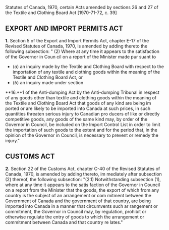 Statutes of Canada, 1970, certain Acts
amended by sections 26 and 27 of the
Textile and Clothing Board Act
[1970-71-72, c. 39]

## EXPORT AND IMPORT PERMITS ACT

**1.** Section 5 of the Export and Import
Permits Act, chapter E-17 of the Revised
Statutes of Canada, 1970, is amended by
adding thereto the following subsection:
" (2) Where at any time it appears to
the satisfaction of the Governor in Coun
cil on a report of the Minister made pur
suant to
  * (_a_) an inquiry made by the Textile
and Clothing Board with respect to the
importation of any textile and clothing
goods within the meaning of the
Textile and Clothing Board Act, or
  * (_b_) an inquiry made under section

**16.**1 of the Anti-dumping Act by the
Anti-dumping Tribunal in respect of
any goods other than textile and
clothing goods within the meaning of
the Textile and Clothing Board Act
that goods of any kind are being im
ported or are likely to be imported into
Canada at such prices, in such quantities
threaten serious injury to Canadian pro
ducers of like or directly competitive
goods, any goods of the same kind may,
by order of the Governor in Council, be
included on the Import Control List in
order to limit the importation of such
goods to the extent and for the period
that, in the opinion of the Governor in
Council, is necessary to prevent or
remedy the injury."

## CUSTOMS ACT

**2.** Section 22 of the Customs Act, chapter
C-40 of the Revised Statutes of Canada,
1970, is amended by adding thereto, im
mediately after subsection (2) thereof, the
following subsection:
"(2.1) Notwithstanding subsection (1),
where at any time it appears to the satis
faction of the Governor in Council on a
report from the Minister that the goods,
the export of which from any country is
the subject of an arrangement or com
mitment between the Government of
Canada and the government of that
country, are being imported into Canada
in a manner that circumvents such ar
rangement or commitment, the Governor
in Council may, by regulation, prohibit
or otherwise regulate the entry of goods
to which the arrangement or commitment
between Canada and that country re
lates."
